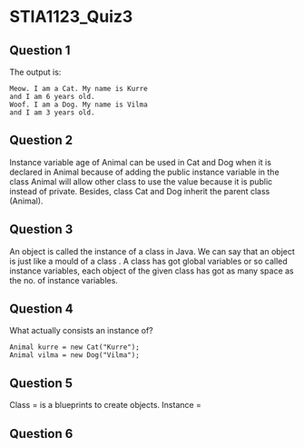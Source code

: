 # STIA1123_Quiz3
## Question 1
The output is:
```
Meow. I am a Cat. My name is Kurre
and I am 6 years old.
Woof. I am a Dog. My name is Vilma
and I am 3 years old.
```

## Question 2
Instance variable age of Animal can be used in Cat and Dog when it is declared in Animal because of adding the public instance variable in the class Animal will allow other class to use the value because it is public instead of private. Besides, class Cat and Dog inherit the parent class (Animal).
 
## Question 3
An object is called the instance of a class in Java. We can say that an object is just like a mould of a class . A class has got global variables or so called instance variables, each object of the given class has got as many space as the no. of instance variables.
 
## Question 4
What actually consists an instance of?
```
Animal kurre = new Cat("Kurre");
Animal vilma = new Dog("Vilma");
```
    
## Question 5
 Class = is a blueprints to create objects.
 Instance = 
 ## Question 6
 ## 
